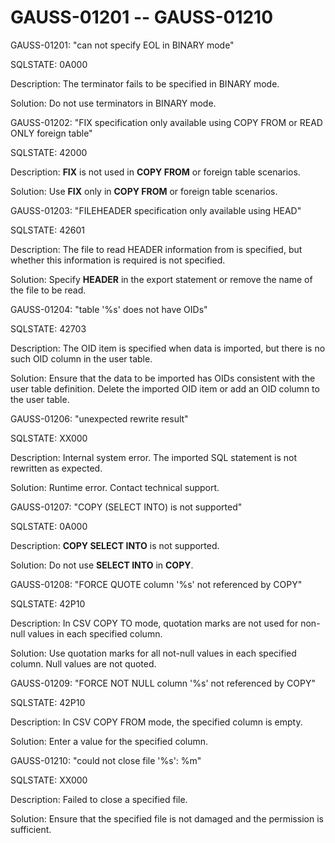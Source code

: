 # GAUSS-01201 -- GAUSS-01210<a name="EN-US_TOPIC_0302073262"></a>

GAUSS-01201: "can not specify EOL in BINARY mode"

SQLSTATE: 0A000

Description: The terminator fails to be specified in BINARY mode.

Solution: Do not use terminators in BINARY mode.

GAUSS-01202: "FIX specification only available using COPY FROM or READ ONLY foreign table"

SQLSTATE: 42000

Description:  **FIX**  is not used in  **COPY FROM**  or foreign table scenarios.

Solution: Use  **FIX**  only in  **COPY FROM**  or foreign table scenarios.

GAUSS-01203: "FILEHEADER specification only available using HEAD"

SQLSTATE: 42601

Description: The file to read HEADER information from is specified, but whether this information is required is not specified.

Solution: Specify  **HEADER**  in the export statement or remove the name of the file to be read.

GAUSS-01204: "table '%s' does not have OIDs"

SQLSTATE: 42703

Description: The OID item is specified when data is imported, but there is no such OID column in the user table.

Solution: Ensure that the data to be imported has OIDs consistent with the user table definition. Delete the imported OID item or add an OID column to the user table.

GAUSS-01206: "unexpected rewrite result"

SQLSTATE: XX000

Description: Internal system error. The imported SQL statement is not rewritten as expected.

Solution: Runtime error. Contact technical support.

GAUSS-01207: "COPY \(SELECT INTO\) is not supported"

SQLSTATE: 0A000

Description:  **COPY SELECT INTO**  is not supported.

Solution: Do not use  **SELECT INTO**  in  **COPY**.

GAUSS-01208: "FORCE QUOTE column '%s' not referenced by COPY"

SQLSTATE: 42P10

Description: In CSV COPY TO mode, quotation marks are not used for non-null values in each specified column.

Solution: Use quotation marks for all not-null values in each specified column. Null values are not quoted.

GAUSS-01209: "FORCE NOT NULL column '%s' not referenced by COPY"

SQLSTATE: 42P10

Description: In CSV COPY FROM mode, the specified column is empty.

Solution: Enter a value for the specified column.

GAUSS-01210: "could not close file '%s': %m"

SQLSTATE: XX000

Description: Failed to close a specified file.

Solution: Ensure that the specified file is not damaged and the permission is sufficient.

